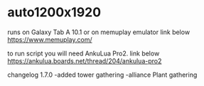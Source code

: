 # auto1200x1920
runs on Galaxy Tab A 10.1 
or on memuplay emulator link below
https://www.memuplay.com/

to run script you will need AnkuLua Pro2. link below
https://ankulua.boards.net/thread/204/ankulua-pro2
 
 changelog 1.7.0
 -added tower gathering
 -alliance Plant gathering
